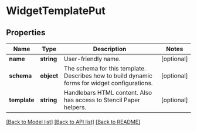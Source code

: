 # WidgetTemplatePut

## Properties
Name | Type | Description | Notes
------------ | ------------- | ------------- | -------------
**name** | **string** | User-friendly name. | [optional] 
**schema** | **object** | The schema for this template. Describes how to build dynamic forms for widget configurations. | [optional] 
**template** | **string** | Handlebars HTML content. Also has access to Stencil Paper helpers. | [optional] 

[[Back to Model list]](../README.md#documentation-for-models) [[Back to API list]](../README.md#documentation-for-api-endpoints) [[Back to README]](../README.md)



